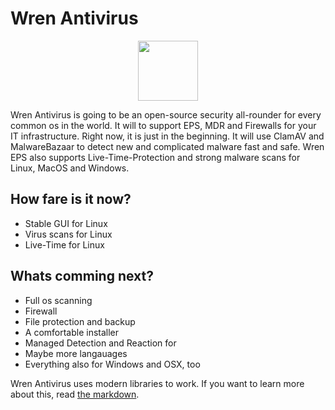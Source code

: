 # Wren Antivirus
<div align="center"><img src="https://raw.githubusercontent.com/Wervice/wrenav/main/EPS/Linux/media/icon.ico" width=96></div>

Wren Antivirus is going to be an open-source security all-rounder for every common os in the world. It will to support EPS, MDR and Firewalls for your IT infrastructure. Right now, it is just in the beginning. It will use ClamAV and MalwareBazaar to detect new and complicated malware fast and safe. Wren EPS also supports Live-Time-Protection and strong malware scans for Linux, MacOS and Windows.
## How fare is it now?
+ Stable GUI for Linux
+ Virus scans for Linux
+ Live-Time for Linux
## Whats comming next?
+ Full os scanning
+ Firewall
+ File protection and backup
+ A comfortable installer
+ Managed Detection and Reaction for
+ Maybe more langauages
+ Everything also for Windows and OSX, too

Wren Antivirus uses modern libraries to work. If you want to learn more about this, read [the markdown](EPS/Linux/thirdparty.md).
